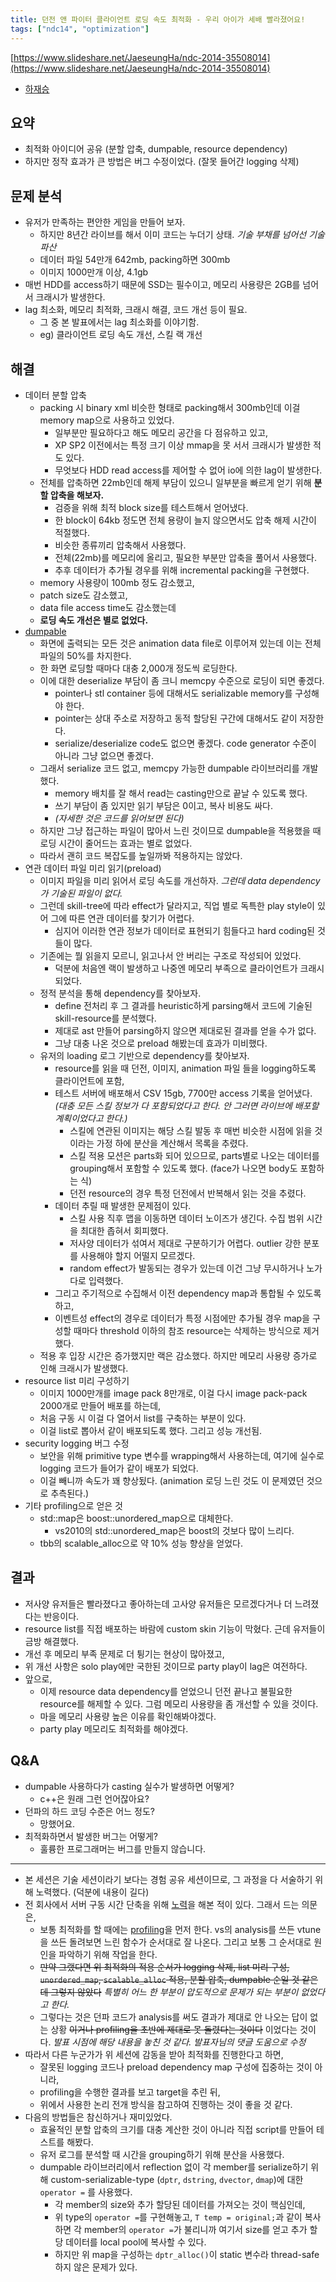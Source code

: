 ```yaml
---
title: 던전 앤 파이터 클라이언트 로딩 속도 최적화 - 우리 아이가 세배 빨라졌어요!
tags: ["ndc14", "optimization"]
---
```


[https://www.slideshare.net/JaeseungHa/ndc-2014-35508014](https://www.slideshare.net/JaeseungHa/ndc-2014-35508014)

- [하재승](https://twitter.com/ipkn)

## 요약

- 최적화 아이디어 공유 (분할 압축, dumpable, resource dependency)
- 하지만 정작 효과가 큰 방법은 버그 수정이었다. (잘못 들어간 logging 삭제)

## 문제 분석

- 유저가 만족하는 편안한 게임을 만들어 보자.
  - 하지만 8년간 라이브를 해서 이미 코드는 누더기 상태. _기술 부채를 넘어선 기술 파산_
  - 데이터 파일 54만개 642mb, packing하면 300mb
  - 이미지 1000만개 이상, 4.1gb
- 매번 HDD를 access하기 때문에 SSD는 필수이고, 메모리 사용량은 2GB를 넘어서 크래시가 발생한다.
- lag 최소화, 메모리 최적화, 크래시 해결, 코드 개선 등이 필요.
  - 그 중 본 발표에서는 lag 최소화를 이야기함.
  - eg) 클라이언트 로딩 속도 개선, 스킬 랙 개선

## 해결

- 데이터 분할 압축
  - packing 시 binary xml 비슷한 형태로 packing해서 300mb인데 이걸 memory map으로 사용하고 있었다.
    - 일부분만 필요하다고 해도 메모리 공간을 다 점유하고 있고,
    - XP SP2 이전에서는 특정 크기 이상 mmap을 못 서서 크래시가 발생한 적도 있다.
    - 무엇보다 HDD read access를 제어할 수 없어 io에 의한 lag이 발생한다.
  - 전체를 압축하면 22mb인데 해제 부담이 있으니 일부분을 빠르게 얻기 위해 **분할 압축을 해보자.**
    - 검증을 위해 최적 block size를 테스트해서 얻어냈다.
    - 한 block이 64kb 정도면 전체 용량이 늘지 않으면서도 압축 해제 시간이 적절했다.
    - 비슷한 종류끼리 압축해서 사용했다.
    - 전체(22mb)를 메모리에 올리고, 필요한 부분만 압축을 풀어서 사용했다.
    - 추후 데이터가 추가될 경우를 위해 incremental packing을 구현했다.
  - memory 사용량이 100mb 정도 감소했고,
  - patch size도 감소했고,
  - data file access time도 감소했는데
  - **로딩 속도 개선은 별로 없었다.**
- [dumpable](https://github.com/ipkn/dumpable)
  - 화면에 출력되는 모든 것은 animation data file로 이루어져 있는데 이는 전체 파일의 50%를 차지한다.
  - 한 화면 로딩할 때마다 대충 2,000개 정도씩 로딩한다.
  - 이에 대한 deserialize 부담이 좀 크니 memcpy 수준으로 로딩이 되면 좋겠다.
    - pointer나 stl container 등에 대해서도 serializable memory를 구성해야 한다.
    - pointer는 상대 주소로 저장하고 동적 할당된 구간에 대해서도 같이 저장한다.
    - serialize/deserialize code도 없으면 좋겠다. code generator 수준이 아니라 그냥 없으면 좋겠다.
  - 그래서 serialize 코드 없고, memcpy 가능한 dumpable 라이브러리를 개발했다.
    - memory 배치를 잘 해서 read는 casting만으로 끝날 수 있도록 했다.
    - 쓰기 부담이 좀 있지만 읽기 부담은 0이고, 복사 비용도 싸다.
    - _(자세한 것은 코드를 읽어보면 된다)_
  - 하지만 그냥 접근하는 파일이 많아서 느린 것이므로 dumpable을 적용했을 때 로딩 시간이 줄어드는 효과는 별로 없었다.
  - 따라서 괜히 코드 복잡도를 높일까봐 적용하지는 않았다.
- 연관 데이터 파일 미리 읽기(preload)
  - 이미지 파일을 미리 읽어서 로딩 속도를 개선하자. _그런데 data dependency가 기술된 파일이 없다._
  - 그런데 skill-tree에 따라 effect가 달라지고, 직업 별로 독특한 play style이 있어 그에 따른 연관 데이터를 찾기가 어렵다.
    - 심지어 이러한 연관 정보가 데이터로 표현되기 힘들다고 hard coding된 것들이 많다.
  - 기존에는 뭘 읽을지 모르니, 읽고나서 안 버리는 구조로 작성되어 있었다.
    - 덕분에 처음엔 랙이 발생하고 나중엔 메모리 부족으로 클라이언트가 크래시되었다.
  - 정적 분석을 통해 dependency를 찾아보자.
    - define 전처리 후 그 결과를 heuristic하게 parsing해서 코드에 기술된 skill-resource를 분석했다.
    - 제대로 ast 만들어 parsing하지 않으면 제대로된 결과를 얻을 수가 없다.
    - 그냥 대충 나온 것으로 preload 해봤는데 효과가 미비했다.
  - 유저의 loading 로그 기반으로 dependency를 찾아보자.
    - resource를 읽을 때 던전, 이미지, animation 파일 들을 logging하도록 클라이언트에 포함,
    - 테스트 서버에 배포해서 CSV 15gb, 7700만 access 기록을 얻어냈다. _(대충 모든 스킬 정보가 다 포함되었다고 한다. 안 그러면 라이브에 배포할 계획이었다고 한다.)_
      - 스킬에 연관된 이미지는 해당 스킬 발동 후 매번 비슷한 시점에 읽을 것이라는 가정 하에 분산을 계산해서 목록을 추렸다.
      - 스킬 적용 모션은 parts화 되어 있으므로, parts별로 나오는 데이터를 grouping해서 포함할 수 있도록 했다. (face가 나오면 body도 포함하는 식)
      - 던전 resource의 경우 특정 던전에서 반복해서 읽는 것을 추렸다.
    - 데이터 추릴 때 발생한 문제점이 있다.
      - 스킬 사용 직후 맵을 이동하면 데이터 노이즈가 생긴다. 수집 범위 시간을 최대한 좁혀서 회피했다.
      - 저사양 데이터가 섞여서 제대로 구분하기가 어렵다. outlier 강한 분포를 사용해야 할지 어떨지 모르겠다.
      - random effect가 발동되는 경우가 있는데 이건 그냥 무시하거나 노가다로 입력했다.
    - 그리고 주기적으로 수집해서 이전 dependency map과 통합될 수 있도록 하고,
    - 이벤트성 effect의 경우로 데이터가 특정 시점에만 추가될 경우 map을 구성할 때마다 threshold 이하의 참조 resource는 삭제하는 방식으로 제거했다.
  - 적용 후 입장 시간은 증가했지만 랙은 감소했다. 하지만 메모리 사용량 증가로 인해 크래시가 발생했다.
- resource list 미리 구성하기
  - 이미지 1000만개를 image pack 8만개로, 이걸 다시 image pack-pack 2000개로 만들어 배포를 하는데,
  - 처음 구동 시 이걸 다 열어서 list를 구축하는 부분이 있다.
  - 이걸 list로 뽑아서 같이 배포되도록 했다. 그리고 성능 개선됨.
- security logging 버그 수정
  - 보안을 위해 primitive type 변수를 wrapping해서 사용하는데, 여기에 실수로 logging 코드가 들어가 같이 배포가 되었다.
  - 이걸 빼니까 속도가 꽤 향상됬다. (animation 로딩 느린 것도 이 문제였던 것으로 추측된다.)
- 기타 profiling으로 얻은 것
  - std::map은 boost::unordered_map으로 대체한다.
    - vs2010의 std::unordered_map은 boost의 것보다 많이 느리다.
  - tbb의 scalable_alloc으로 약 10% 성능 향상을 얻었다.

## 결과

- 저사양 유저들은 빨라졌다고 좋아하는데 고사양 유저들은 모르겠다거나 더 느려졌다는 반응이다.
- resource list를 직접 배포하는 바람에 custom skin 기능이 막혔다. 근데 유저들이 금방 해결했다.
- 개선 후 메모리 부족 문제로 더 튕기는 현상이 많아졌고,
- 위 개선 사항은 solo play에만 국한된 것이므로 party play이 lag은 여전하다.
- 앞으로,
  - 이제 resource data dependency를 얻었으니 던전 끝나고 불필요한 resource를 해제할 수 있다. 그럼 메모리 사용량을 좀 개선할 수 있을 것이다.
  - 마을 메모리 사용량 높은 이유를 확인해봐야겠다.
  - party play 메모리도 최적화를 해야겠다.

## Q&amp;A

- dumpable 사용하다가 casting 실수가 발생하면 어떻게?
  - c++은 원래 그런 언어잖아요?
- 던파의 하드 코딩 수준은 어느 정도?
  - 망했어요.
- 최적화하면서 발생한 버그는 어떻게?
  - 훌륭한 프로그래머는 버그를 만들지 않습니다.

---

- 본 세션은 기술 세션이라기 보다는 경험 공유 세션이므로, 그 과정을 다 서술하기 위해 노력했다. (덕분에 내용이 길다)
- 전 회사에서 서버 구동 시간 단축을 위해 [노력](/2013/06/09/binary-xml-for-fast-loading/)을 해본 적이 있다. 그래서 드는 의문은,
  - 보통 최적화를 할 때에는 [profiling](https://en.wikipedia.org/wiki/Profiling_%28computer_programming%29)을 먼저 한다. vs의 analysis를 쓰든 vtune을 쓰든 돌려보면 느린 함수가 순서대로 잘 나온다. 그리고 보통 그 순서대로 원인을 파악하기 위해 작업을 한다.
  - ~~만약 그랬다면 위 최적화의 적용 순서가 logging 삭제, list 미리 구성, `unordered_map`, `scalable_alloc` 적용, 분할 압축, dumpable 순일 것 같은데 그렇지 않았다~~ _특별히 어느 한 부분이 압도적으로 문제가 되는 부분이 없었다고 한다._
  - 그렇다는 것은 던파 코드가 analysis를 써도 결과가 제대로 안 나오는 답이 없는 상황 ~~이거나 profiling을 초반에 제대로 못 돌렸다는 것이다~~ 이었다는 것이다.
    _발표 시점에 해당 내용을 놓친 것 같다. 발표자님의 댓글 도움으로 수정_
- 따라서 다른 누군가가 위 세션에 감동을 받아 최적화를 진행한다고 하면,
  - 잘못된 logging 코드나 preload dependency map 구성에 집중하는 것이 아니라,
  - profiling을 수행한 결과를 보고 target을 추린 뒤,
  - 위에서 사용한 논리 전개 방식을 참고하여 진행하는 것이 좋을 것 같다.
- 다음의 방법들은 참신하거나 재미있었다.
  - 효율적인 분할 압축의 크기를 대충 계산한 것이 아니라 직접 script를 만들어 테스트를 해봤다.
  - 유저 로그를 분석할 때 시간을 grouping하기 위해 분산을 사용했다.
  - dumpable 라이브러리에서 reflection 없이 각 member를 serialize하기 위해 custom-serializable-type (`dptr`, `dstring`, `dvector`, `dmap`)에 대한 `operator =` 를 사용했다.
    - 각 member의 size와 추가 할당된 데이터를 가져오는 것이 핵심인데,
    - 위 type의 `operator =`를 구현해놓고, `T temp = original;`과 같이 복사하면 각 member의 `operator =`가 불리니까 여기서 size를 얻고 추가 할당 데이터를 local pool에 복사할 수 있다.
    - 하지만 위 map을 구성하는 `dptr_alloc()`이 static 변수라 thread-safe하지 않은 문제가 있다.
